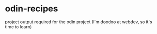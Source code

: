 # odin-recipes
project output required for the odin project (I'm doodoo at webdev, so it's time to learn)
